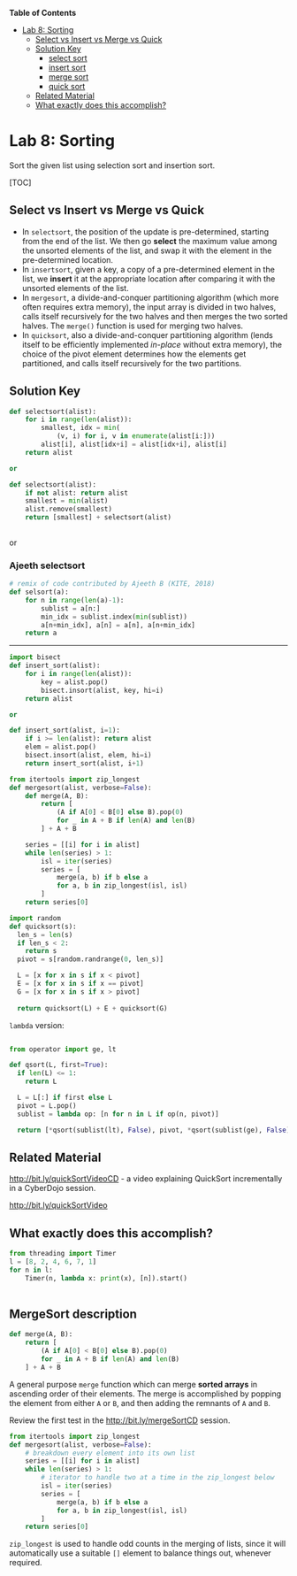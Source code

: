**Table of Contents**

* [Lab 8: Sorting](#lab-8-sorting)  
	* [Select vs Insert vs Merge vs Quick](#select-vs-insert-vs-merge-vs-quick)  
	* [Solution Key](#solution-key)  
		* [select sort](#select-sort)  
		* [insert  sort](#insert--sort)  
		* [merge sort](#merge-sort)  
		* [quick sort](#quick-sort)  
	* [Related Material](#related-material)  
	* [What exactly does this accomplish?](#what-exactly-does-this-accomplish)  


# Lab 8: Sorting
Sort the given list using selection sort and insertion sort. 

[TOC]

## Select vs Insert vs Merge vs Quick

- In `selectsort`, the position of the update is pre-determined, starting from the end of the list. We then go **select** the maximum value among the unsorted elements of the list, and swap it with the element in the pre-determined location.
- In `insertsort`, given a key, a copy of a pre-determined element in the list, we  **insert** it at the appropriate location after comparing it with the unsorted elements of the list.
- In `mergesort`, a divide-and-conquer partitioning algorithm (which more often requires extra memory), the input array is divided in two halves, calls itself recursively for the two halves and then merges the two sorted halves. The `merge()` function is used for merging two halves.
- In `quicksort`, also a divide-and-conquer partitioning algorithm (lends itself to be efficiently implemented *in-place* without extra memory), the choice of the pivot element determines how the elements get partitioned, and calls itself recursively for the two partitions. 


## Solution Key 

```python
def selectsort(alist):
    for i in range(len(alist)):
        smallest, idx = min(
            (v, i) for i, v in enumerate(alist[i:]))
        alist[i], alist[idx+i] = alist[idx+i], alist[i]
    return alist

or 

def selectsort(alist):
    if not alist: return alist
    smallest = min(alist)
    alist.remove(smallest)
    return [smallest] + selectsort(alist)
	
```

or 

### Ajeeth selectsort
```python
# remix of code contributed by Ajeeth B (KITE, 2018)
def selsort(a):
    for n in range(len(a)-1):
        sublist = a[n:]
        min_idx = sublist.index(min(sublist))
        a[n+min_idx], a[n] = a[n], a[n+min_idx]
    return a
```
---


```python
import bisect
def insert_sort(alist):
    for i in range(len(alist)):
        key = alist.pop() 
        bisect.insort(alist, key, hi=i)
    return alist

or 

def insert_sort(alist, i=1):
    if i >= len(alist): return alist
    elem = alist.pop()
    bisect.insort(alist, elem, hi=i)
    return insert_sort(alist, i+1)
```

```python
from itertools import zip_longest
def mergesort(alist, verbose=False):
    def merge(A, B):
        return [
            (A if A[0] < B[0] else B).pop(0)
            for _ in A + B if len(A) and len(B)
        ] + A + B

    series = [[i] for i in alist]
    while len(series) > 1:
        isl = iter(series)
        series = [
            merge(a, b) if b else a
            for a, b in zip_longest(isl, isl)
        ]
    return series[0]
```

```python
import random
def quicksort(s):
  len_s = len(s)
  if len_s < 2:
    return s
  pivot = s[random.randrange(0, len_s)]

  L = [x for x in s if x < pivot]
  E = [x for x in s if x == pivot]
  G = [x for x in s if x > pivot]
  
  return quicksort(L) + E + quicksort(G)

```

`lambda` version: 
```python

from operator import ge, lt

def qsort(L, first=True):
  if len(L) <= 1: 
    return L

  L = L[:] if first else L  
  pivot = L.pop()
  sublist = lambda op: [n for n in L if op(n, pivot)]

  return [*qsort(sublist(lt), False), pivot, *qsort(sublist(ge), False)]

```

## Related Material 

http://bit.ly/quickSortVideoCD - a video explaining QuickSort incrementally in a CyberDojo session. 

http://bit.ly/quickSortVideo
 

## What exactly does this accomplish? 


```python 
from threading import Timer
l = [8, 2, 4, 6, 7, 1]
for n in l:
    Timer(n, lambda x: print(x), [n]).start()
    
```


## MergeSort description

```python
def merge(A, B):
    return [
        (A if A[0] < B[0] else B).pop(0)
        for _ in A + B if len(A) and len(B)
    ] + A + B
```
A general purpose `merge` function which can merge **sorted arrays** in ascending order of their elements. The merge is accomplished by popping the element from either `A` or `B`, and then adding the remnants of `A` and `B`. 

Review the first test in the http://bit.ly/mergeSortCD session. 

```python
from itertools import zip_longest
def mergesort(alist, verbose=False):
    # breakdown every element into its own list
    series = [[i] for i in alist]
    while len(series) > 1:
	    # iterator to handle two at a time in the zip_longest below
        isl = iter(series)
        series = [
            merge(a, b) if b else a
            for a, b in zip_longest(isl, isl)
        ]
    return series[0]
```

`zip_longest` is used to handle odd counts in the merging of lists, since it will automatically use a suitable `[]` element to balance things out, whenever required. 
<!--stackedit_data:
eyJoaXN0b3J5IjpbLTE0NDg4NTgwNjddfQ==
-->